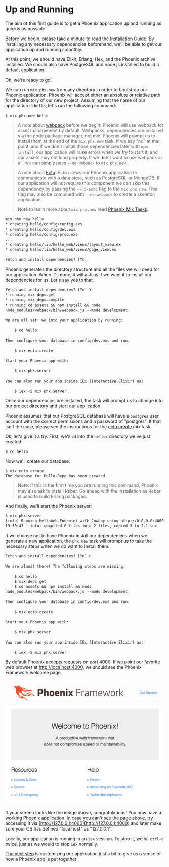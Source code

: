 # Up and Running

The aim of this first guide is to get a Phoenix application up and running as quickly as possible.

Before we begin, please take a minute to read the [Installation Guide](installation.html). By installing any necessary dependencies beforehand, we'll be able to get our application up and running smoothly.

At this point, we should have Elixir, Erlang, Hex, and the Phoenix archive installed. We should also have PostgreSQL and node.js installed to build a default application.

Ok, we're ready to go!

We can run `mix phx.new` from any directory in order to bootstrap our Phoenix application. Phoenix will accept either an absolute or relative path for the directory of our new project. Assuming that the name of our application is `hello`, let's run the following command:

```console
$ mix phx.new hello
```

> A note about [webpack](https://webpack.js.org/) before we begin: Phoenix will use webpack for asset management by default. Webpacks' dependencies are installed via the node package manager, not mix. Phoenix will prompt us to install them at the end of the `mix phx.new` task. If we say "no" at that point, and if we don't install those dependencies later with `npm install`, our application will raise errors when we try to start it, and our assets may not load properly. If we don't want to use webpack at all, we can simply pass `--no-webpack` to `mix phx.new`.

> A note about [Ecto](https://hexdocs.pm/phoenix/ecto.html): Ecto allows our Phoenix application to communicate with a data store, such as PostgreSQL or MongoDB. If our application will not require this component we can skip this dependency by passing the `--no-ecto` flag to the `mix phx.new`. This flag may also be combined with `--no-webpack` to create a skeleton application.

> Note to learn more about `mix phx.new` read [Phoenix Mix Tasks](phoenix_mix_tasks).

```console
mix phx.new hello
* creating hello/config/config.exs
* creating hello/config/dev.exs
* creating hello/config/prod.exs
...
* creating hello/lib/hello_web/views/layout_view.ex
* creating hello/lib/hello_web/views/page_view.ex

Fetch and install dependencies? [Yn]
```

Phoenix generates the directory structure and all the files we will need for our application. When it's done, it will ask us if we want it to install our dependencies for us. Let's say yes to that.

```console
Fetch and install dependencies? [Yn] Y
* running mix deps.get
* running mix deps.compile
* running cd assets && npm install && node node_modules/webpack/bin/webpack.js --mode development

We are all set! Go into your application by running:

    $ cd hello

Then configure your database in config/dev.exs and run:

    $ mix ecto.create

Start your Phoenix app with:

    $ mix phx.server

You can also run your app inside IEx (Interactive Elixir) as:

    $ iex -S mix phx.server
```

Once our dependencies are installed, the task will prompt us to change into our project directory and start our application.

Phoenix assumes that our PostgreSQL database will have a `postgres` user account with the correct permissions and a password of "postgres". If that isn't the case, please see the instructions for the [ecto.create](phoenix_mix_tasks.html#ecto-specific-mix-tasks) mix task.

Ok, let's give it a try. First, we'll `cd` into the `hello/` directory we've just created:

    $ cd hello

Now we'll create our database:

```
$ mix ecto.create
The database for Hello.Repo has been created
```

> Note: if this is the first time you are running this command, Phoenix may also ask to install Rebar. Go ahead with the installation as Rebar is used to build Erlang packages.

And finally, we'll start the Phoenix server:

```console
$ mix phx.server
[info] Running HelloWeb.Endpoint with Cowboy using http://0.0.0.0:4000
19:30:43 - info: compiled 6 files into 2 files, copied 3 in 2.1 sec
```

If we choose not to have Phoenix install our dependencies when we generate a new application, the `phx.new` task will prompt us to take the necessary steps when we do want to install them.

```console
Fetch and install dependencies? [Yn] n

We are almost there! The following steps are missing:

    $ cd hello
    $ mix deps.get
    $ cd assets && npm install && node node_modules/webpack/bin/webpack.js --mode development

Then configure your database in config/dev.exs and run:

    $ mix ecto.create

Start your Phoenix app with:

    $ mix phx.server

You can also run your app inside IEx (Interactive Elixir) as:

    $ iex -S mix phx.server
```

By default Phoenix accepts requests on port 4000. If we point our favorite web browser at [http://localhost:4000](http://localhost:4000), we should see the Phoenix Framework welcome page.

![Phoenix Welcome Page](assets/images/welcome-to-phoenix.png)

If your screen looks like the image above, congratulations! You now have a working Phoenix application. In case you can't see the page above, try accessing it via [http://127.0.0.1:4000](http://127.0.0.1:4000) and later make sure your OS has defined "localhost" as "127.0.0.1".

Locally, our application is running in an `iex` session. To stop it, we hit `ctrl-c` twice, just as we would to stop `iex` normally.

[The next step](http://www.phoenixframework.org/docs/adding-pages) is customizing our application just a bit to give us a sense of how a Phoenix app is put together.
